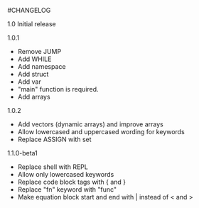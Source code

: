 #CHANGELOG

1.0
Initial release

1.0.1
- Remove JUMP
- Add WHILE
- Add namespace
- Add struct
- Add var
- "main" function is required.
- Add arrays

1.0.2
- Add vectors (dynamic arrays) and improve arrays
- Allow lowercased and uppercased wording for keywords
- Replace ASSIGN with set

1.1.0-beta1
- Replace shell with REPL
- Allow only lowercased keywords
- Replace code block tags with { and }
- Replace "fn" keyword with "func"
- Make equation block start and end with | instead of < and >
